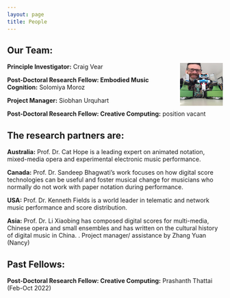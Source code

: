 ```yaml
---
layout: page
title: People
---
```


## Our Team:

<img align="right" width="100" height="100" src="assets/img/cv_robots.jpg">

**Principle Investigator:** Craig Vear



**Post-Doctoral Research Fellow: Embodied Music Cognition:** Solomiya Moroz



**Project Manager:** Siobhan Urquhart



**Post-Doctoral Research Fellow: Creative Computing:** position vacant 




## The research partners are:

**Australia:** Prof. Dr. Cat Hope is a leading expert on animated notation, mixed-media opera and experimental electronic music performance.

**Canada:** Prof. Dr. Sandeep Bhagwati’s work focuses on how digital score technologies can be useful and foster musical change for musicians who normally do not work with paper notation during performance.

**USA:** Prof. Dr. Kenneth Fields is a world leader in telematic and network music performance and score distribution.

**Asia:** Prof. Dr. Li Xiaobing has composed digital scores for multi-media, Chinese opera and small ensembles and has written on the cultural history of digital music in China. . Project manager/ assistance by Zhang Yuan (Nancy)


## Past Fellows:

**Post-Doctoral Research Fellow: Creative Computing:** Prashanth Thattai (Feb-Oct 2022)